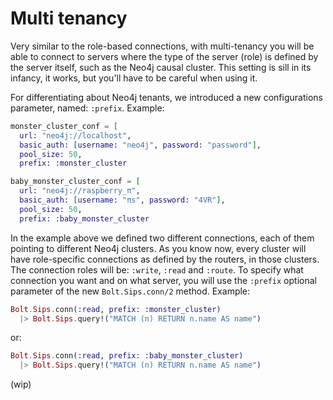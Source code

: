 # Multi tenancy

Very similar to the role-based connections, with multi-tenancy you will be able to connect to servers where the type of the server (role) is defined by the server itself, such as the Neo4j causal cluster. This setting is sill in its infancy, it works, but you'll have to be careful when using it.

For differentiating about Neo4j tenants, we introduced a new configurations parameter, named: `:prefix`. Example:

```elixir
monster_cluster_conf = [
  url: "neo4j://localhost",
  basic_auth: [username: "neo4j", password: "password"],
  pool_size: 50,
  prefix: :monster_cluster

baby_monster_cluster_conf = [
  url: "neo4j://raspberry_π",
  basic_auth: [username: "πs", password: "4VR"],
  pool_size: 50,
  prefix: :baby_monster_cluster
```

In the example above we defined two different connections, each of them pointing to different Neo4j clusters. As you know now, every cluster will have role-specific connections as defined by the routers, in those clusters. The connection roles will be: `:write`, `:read` and `:route`. To specify what connection you want and on what server, you will use the `:prefix` optional parameter of the new `Bolt.Sips.conn/2` method. Example:

```elixir
Bolt.Sips.conn(:read, prefix: :monster_cluster)
  |> Bolt.Sips.query!("MATCH (n) RETURN n.name AS name")
```

or:

```elixir
Bolt.Sips.conn(:read, prefix: :baby_monster_cluster)
  |> Bolt.Sips.query!("MATCH (n) RETURN n.name AS name")
```

(wip)
